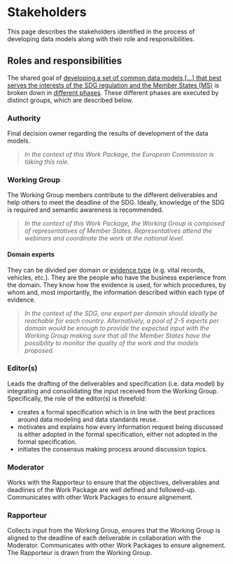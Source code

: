 # Stakeholders

This page describes the stakeholders identified in the process of developing data models along with their role and responsibilities. 

## Roles and responsibilities

The shared goal of [developing a set of common data models [...] that best serves the interests of the SDG regulation and the Member States (MS)](https://github.com/SEMICeu/SDG-sandbox#data-semantics-formats--quality) is broken down in [different phases](https://github.com/SEMICeu/SDG-sandbox/tree/master/process_and_method/methodology). These different phases are executed by distinct groups, which are described below.

### Authority
Final decision owner regarding the results of development of the data models. 
<blockquote>
<i>In the context of this Work Package, the European Commission is taking this role.</i>
</blockquote>

### Working Group
The Working Group members contribute to the different deliverables and help others to meet the deadline of the SDG. Ideally, knowledge of the SDG is required and semantic awareness is recommended. 
<blockquote>
<i>In the context of this Work Package, the Working Group is composed of representatives of Member States. 
Representatives attend the webinars and coordinate the work at the national level.</i>
</blockquote>

#### Domain experts
They can be divided per domain or [evidence type](https://github.com/SEMICeu/SDG-sandbox#types-of-evidence) (e.g. vital records, vehicles, etc.). They are the people who have the business experience from the domain. They know how the evidence is used, for which procedures, by whom and, most importantly, the information described within each type of evidence. 
<blockquote>
<i>In the context of the SDG, one expert per domain should ideally be reachable for each country. 
Alternatively, a pool of 2-5 experts per domain would be enough to provide the expected input with the Working Group making sure that all the Member States have the possibility to monitor the quality of the work and the models proposed.</i>
</blockquote>

### Editor(s)
Leads the drafting of the deliverables and specification (i.e. data model) by integrating and consolidating the input received from the Working Group. Specifically, the role of the editor(s) is threefold:

* creates a formal specification  which is in line with the best practices around data modeling and data standards reuse.
* motivates and explains how every information request being discussed is either adopted in the formal specification, either not adopted in the formal specification.
* initiates the consensus making process around discussion topics. 

### Moderator
Works with the Rapporteur to ensure that the objectives, deliverables and deadlines of the Work Package are well defined and followed-up. Communicates with other Work Packages to ensure alignement.

### Rapporteur 
Collects input from the Working Group, ensures that the Working Group is aligned to the deadline of each deliverable in collaboration with the Moderator. Communicates with other Work Packages to ensure alignement. The Rapporteur is drawn from the Working Group.

